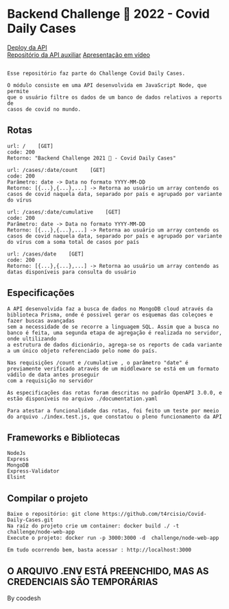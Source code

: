 # Backend Challenge 🏅 2022 - Covid Daily Cases


[Deploy da API](https://daylicasesapi.herokuapp.com) <br/>
[Repositório da API auxiliar](https://github.com/t4rcisio/kaggle-api)
[Apresentação em vídeo](https://www.loom.com/share/4756f66e270d4403b025ed551556255d)
```

Esse repositório faz parte do Challenge Covid Daily Cases.

O módulo consiste em uma API desenvolvida em JavaScript Node, que permite
que o usuário filtre os dados de um banco de dados relativos a reports de
casos de covid no mundo.
```

## Rotas
```
url: /    [GET]
code: 200
Retorno: "Backend Challenge 2021 🏅 - Covid Daily Cases"

```
```
url: /cases/:date/count    [GET]
code: 200
Parâmetro: date -> Data no formato YYYY-MM-DD
Retorno: [{...},{...},...] -> Retorna ao usuário um array contendo os casos de covid naquela data, separado por país e agrupado por variante do vírus
```
```
url: /cases/:date/cumulative    [GET]
code: 200
Parâmetro: date -> Data no formato YYYY-MM-DD
Retorno: [{...},{...},...] -> Retorna ao usuário um array contendo os casos de covid naquela data, separado por país e agrupado por variante do vírus com a soma total de casos por país
```
```
url: /cases/date    [GET]
code: 200
Retorno: [{...},{...},...] -> Retorna ao usuário um array contendo as datas disponíveis para consulta do usuário

```


## Especificações

```
A API desenvolvida faz a busca de dados no MongoDB cloud através da biblioteca Prisma, onde é possivel gerar os esquemas das coleçoes e fazer buscas avançadas
sem a necessidade de se recorre a linguagem SQL. Assim que a busca no banco é feita, uma segunda etapa de agregação é realizada no servidor, onde ultilizando 
a estrutura de dados dicionário, agrega-se os reports de cada variante a um único objeto referenciado pelo nome do país.

Nas requisições /count e /cumulative , o parâmetro "date" é previamente verificado através de um middleware se está em um formato vádilo de data antes proseguir 
com a requisição no servidor

As especificações das rotas foram descritas no padrão OpenAPI 3.0.0, e estão disponíveis no arquivo ./documentation.yaml

Para atestar a funcionalidade das rotas, foi feito um teste por meeio do arquivo ./index.test.js, que constatou o pleno funcionamento da API

```
##  Frameworks e Bibliotecas

```
NodeJs
Express
MongoDB
Express-Validator
Elsint

```

##  Compilar o projeto

```
Baixe o repositório: git clone https://github.com/t4rcisio/Covid-Daily-Cases.git
Na raíz do projeto crie um container: docker build ./ -t challenge/node-web-app
Execute o projeto: docker run -p 3000:3000 -d  challenge/node-web-app

Em tudo ocorrendo bem, basta acessar : http://localhost:3000

```





## O ARQUIVO .ENV ESTÁ PREENCHIDO, MAS AS CREDENCIAIS SÃO TEMPORÁRIAS
By coodesh
